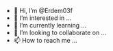 - 👋 Hi, I’m @Erdem03f
- 👀 I’m interested in ...
- 🌱 I’m currently learning ...
- 💞️ I’m looking to collaborate on ...
- 📫 How to reach me ...

<!---
Erdem03f/Erdem03f is a ✨ special ✨ repository because its `README.md` (this file) appears on your GitHub profile.
You can click the Preview link to take a look at your changes.
--->
